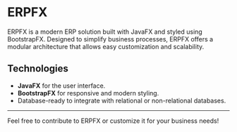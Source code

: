 # ERPFX

ERPFX is a modern ERP solution built with JavaFX and styled using BootstrapFX. Designed to simplify business processes, ERPFX offers a modular architecture that allows easy customization and scalability.

## Technologies
- **JavaFX** for the user interface.
- **BootstrapFX** for responsive and modern styling.
- Database-ready to integrate with relational or non-relational databases.

---

Feel free to contribute to ERPFX or customize it for your business needs!
